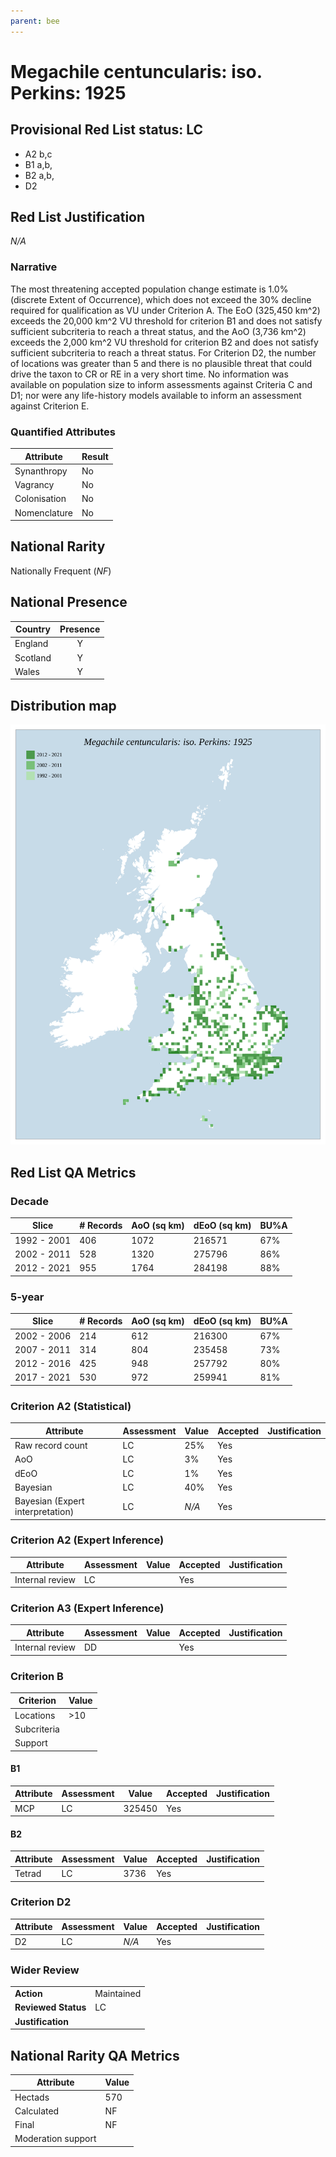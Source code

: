 ```yaml
---
parent: bee
---
```


# Megachile centuncularis: iso. Perkins: 1925

## Provisional Red List status: LC
- A2 b,c
- B1 a,b, 
- B2 a,b, 
- D2

## Red List Justification
*N/A*
### Narrative


The most threatening accepted population change estimate is 1.0% (discrete Extent of Occurrence), which does not exceed the 30% decline required for qualification as VU under Criterion A. The EoO (325,450 km^2) exceeds the 20,000 km^2 VU threshold for criterion B1 and does not satisfy sufficient subcriteria to reach a threat status, and the AoO (3,736 km^2) exceeds the 2,000 km^2 VU threshold for criterion B2 and does not satisfy sufficient subcriteria to reach a threat status. For Criterion D2, the number of locations was greater than 5 and there is no plausible threat that could drive the taxon to CR or RE in a very short time. No information was available on population size to inform assessments against Criteria C and D1; nor were any life-history models available to inform an assessment against Criterion E.
### Quantified Attributes
|Attribute|Result|
|---|---|
|Synanthropy|No|
|Vagrancy|No|
|Colonisation|No|
|Nomenclature|No|


## National Rarity
Nationally Frequent (*NF*)

## National Presence
|Country|Presence
|---|:-:|
|England|Y|
|Scotland|Y|
|Wales|Y|


## Distribution map
![](../map/253.svg)

## Red List QA Metrics
### Decade
| Slice | # Records | AoO (sq km) | dEoO (sq km) |BU%A |
|---|---|---|---|---|
|1992 - 2001|406|1072|216571|67%|
|2002 - 2011|528|1320|275796|86%|
|2012 - 2021|955|1764|284198|88%|
### 5-year
| Slice | # Records | AoO (sq km) | dEoO (sq km) |BU%A |
|---|---|---|---|---|
|2002 - 2006|214|612|216300|67%|
|2007 - 2011|314|804|235458|73%|
|2012 - 2016|425|948|257792|80%|
|2017 - 2021|530|972|259941|81%|
### Criterion A2 (Statistical)
|Attribute|Assessment|Value|Accepted|Justification
|---|---|---|---|---|
|Raw record count|LC|25%|Yes||
|AoO|LC|3%|Yes||
|dEoO|LC|1%|Yes||
|Bayesian|LC|40%|Yes||
|Bayesian (Expert interpretation)|LC|*N/A*|Yes||
### Criterion A2 (Expert Inference)
|Attribute|Assessment|Value|Accepted|Justification
|---|---|---|---|---|
|Internal review|LC||Yes||
### Criterion A3 (Expert Inference)
|Attribute|Assessment|Value|Accepted|Justification
|---|---|---|---|---|
|Internal review|DD||Yes||
### Criterion B
|Criterion| Value|
|---|---|
|Locations|>10|
|Subcriteria||
|Support||
#### B1
|Attribute|Assessment|Value|Accepted|Justification
|---|---|---|---|---|
|MCP|LC|325450|Yes||
#### B2
|Attribute|Assessment|Value|Accepted|Justification
|---|---|---|---|---|
|Tetrad|LC|3736|Yes||
### Criterion D2
|Attribute|Assessment|Value|Accepted|Justification
|---|---|---|---|---|
|D2|LC|*N/A*|Yes||
### Wider Review
|  |  |
|---|---|
|**Action**|Maintained|
|**Reviewed Status**|LC|
|**Justification**||


## National Rarity QA Metrics
|Attribute|Value|
|---|---|
|Hectads|570|
|Calculated|NF|
|Final|NF|
|Moderation support||


